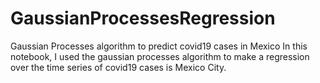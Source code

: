 # GaussianProcessesRegression
Gaussian Processes algorithm to predict covid19 cases in Mexico
In this notebook, I used the gaussian processes algorithm to make
a regression over the time series of covid19 cases is Mexico City.
